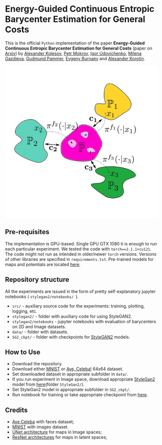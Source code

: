 # Energy-Guided Continuous Entropic Barycenter Estimation for General Costs

This is the official `Python` implementation of the paper **Energy-Guided Continuous Entropic Barycenter Estimation for General Costs** (paper on [Arxiv](https://arxiv.org/pdf/2310.01105v2.pdf)) by [Alexander Kolesov](https://scholar.google.com/citations?user=vX2pmScAAAAJ&hl=ru&oi=ao), [Petr Mokrov](https://scholar.google.com/citations?user=CRsi4IkAAAAJ&hl=ru&oi=sra), [Igor Udovichenko](https://scholar.google.com/citations?hl=ru&user=IkcYVhXfeQcC), [Milena Gazdieva](https://scholar.google.com/citations?user=h52_Zx8AAAAJ&hl=ru&oi=sra), [Gudmund Pammer](https://scholar.google.com/citations?user=ipItetYAAAAJ&hl=ru&oi=sra), [Evgeny Burnaev](https://scholar.google.ru/citations?user=pCRdcOwAAAAJ&hl=ru) and [Alexander Korotin](https://scholar.google.com/citations?user=1rIIvjAAAAAJ&hl=ru&oi=sra).


<p  align="center">
  <img src= "pics/teaser.png" width="700" />
</p>

## Pre-requisites
The implementation is GPU-based. Single GPU GTX 1080 ti is enough to run each particular experiment. We tested the code with `torch==2.1.1+cu121`. The code might not run as intended in older/newer `torch` versions. Versions of other libraries are specified in `requirements.txt`. Pre-trained models for maps and potentials are located [here](https://disk.yandex.ru/client/disk).

 
## Repository structure

All the experiments are issued in the form of pretty self-explanatory jupyter notebooks ( `stylegan2/notebooks/ `).

- `src/` - auxiliary source code for the experiments: training, plotting, logging, etc.
- `stylegan2/` - folder with auxiliary code for using StyleGAN2.
- `stylegan2/notebooks` - jupyter notebooks with evaluation of barycenters on 2D and Image datasets.
- `data/` - folder with datasets. 
- `SG2_ckpt/` - folder with checkpoints for [StyleGAN2](https://github.com/NVlabs/stylegan2-ada-pytorch) models.
 
 
## How to Use

- Download the repository.
- Download either [MNIST](https://yann.lecun.com/exdb/mnist) or [Ave, Celeba!](https://disk.yandex.ru/d/3jdMxB789v936Q) 64x64 dataset.
- Set downloaded dataset in appropriate subfolder in `data/`.
- If you run experiment in Image space, download appropriate [StyleGan2](https://github.com/NVlabs/stylegan2-ada-pytorch) model from [here](https://disk.yandex.ru/client/disk/NOTBarycenters)(folder `StyleGan2/`).
- Set StyleGan2 model in appropriate subfolder in `SG2_ckpt/`.
- Run notebook for training or take appropriate checkpoint from [here](https://disk.yandex.ru/client/disk/NOTBarycenters).

## Credits

- [Ave,Celeba](https://disk.yandex.ru/d/3jdMxB789v936Q) with faces dataset;
- [MNIST](https://yann.lecun.com/exdb/mnist) with images dataset.
- [UNet architecture](https://github.com/milesial/Pytorch-UNet) for maps in Image spaces;
- [ResNet architectures](https://github.com/harryliew/WGAN-QC) for maps in latent spaces;
